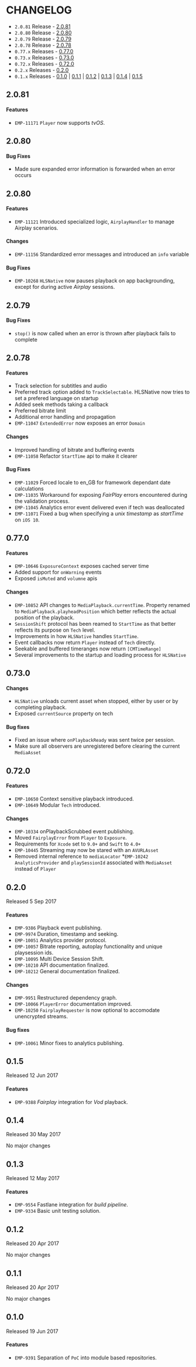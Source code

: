 # CHANGELOG

* `2.0.81` Release - [2.0.81](#2081)
* `2.0.80` Release - [2.0.80](#2080)
* `2.0.79` Release - [2.0.79](#2079)
* `2.0.78` Release - [2.0.78](#2078)
* `0.77.x` Releases - [0.77.0](#0770)
* `0.73.x` Releases - [0.73.0](#0730)
* `0.72.x` Releases - [0.72.0](#0720)
* `0.2.x` Releases - [0.2.0](#020)
* `0.1.x` Releases - [0.1.0](#010) | [0.1.1](#011) | [0.1.2](#012) | [0.1.3](#013) | [0.1.4](#014) | [0.1.5](#015)

## 2.0.81

#### Features
* `EMP-11171` `Player` now supports *tvOS*.

## 2.0.80

#### Bug Fixes
* Made sure expanded error information is forwarded when an error occurs

## 2.0.80

#### Features
* `EMP-11121` Introduced specialized logic, `AirplayHandler` to manage Airplay scenarios.

#### Changes
* `EMP-11156` Standardized error messages and introduced an `info` variable

#### Bug Fixes
* `EMP-10268` `HLSNative` now pauses playback on app backgrounding, except for during active *Airplay* sessions.

## 2.0.79

#### Bug Fixes
* `stop()` is now called when an error is thrown after playback fails to complete

## 2.0.78

#### Features
* Track selection for subtitles and audio
* Preferred track option added to `TrackSelectable`. HLSNative now tries to set a prefered language on startup
* Added seek methods taking a callback
* Preferred bitrate limit
* Additional error handling and propagation
* `EMP-11047` `ExtendedError` now exposes an error `Domain`

#### Changes
* Improved handling of bitrate and buffering events
* `EMP-11058` Refactor `StartTime` api to make it clearer

#### Bug Fixes
* `EMP-11029` Forced locale to en_GB for framework dependant date calculations
* `EMP-11035` Workaround for exposing *FairPlay* errors encountered during the validation process.
* `EMP-11045` Analytics error event delivered even if tech was deallocated
* `EMP-11071` Fixed a bug when specifying a *unix timestamp* as *startTime* on `iOS 10`.

## 0.77.0

#### Features
* `EMP-10646` `ExposureContext` exposes cached server time
* Added support for `onWarning` events
* Exposed `isMuted` and `volumne` apis

#### Changes
* `EMP-10852` API changes to `MediaPlayback.currentTime`. Property renamed to `MediaPlayback.playheadPosition` which better reflects the actual position of the playback.
* `SessionShift` protocol has been reamed to `StartTime` as that better reflects its purpose on `Tech` level.
* Improvements in how `HLSNative` handles `StartTime`.
* Event callbacks now return `Player` instead of `Tech` directly.
* Seekable and buffered timeranges now return `[CMTimeRange]`
* Several improvements to the startup and loading process for `HLSNative`

## 0.73.0

#### Changes
* `HLSNative` unloads current asset when stopped, either by user or by completing playback.
* Exposed `currentSource` property on tech

#### Bug fixes
* Fixed an issue where `onPlaybackReady` was sent twice per session.
* Make sure all observers are unregistered before clearing the current `MediaAsset`

## 0.72.0

#### Features
* `EMP-10650` Context sensitive playback introduced.
* `EMP-10649` Modular `Tech` introduced.

#### Changes
* `EMP-10334` onPlaybackScrubbed event publishing.
* Moved `FairplayError` from `Player` to `Exposure`.
* Requirements for `Xcode` set to `9.0+` and `Swift` to `4.0+`
* `EMP-10445` Streaming may now be stared with an `AVURLAsset`
* Removed internal reference to `mediaLocator`
*`EMP-10242` `AnalyticsProvider` and `playSessionId` associated with `MediaAsset` instead of `Player`

## 0.2.0
Released 5 Sep 2017

#### Features
* `EMP-9386` Playback event publishing.
* `EMP-9974` Duration, timestamp and seeking.
* `EMP-10051` Analytics provider protocol.
* `EMP-10057` Bitrate reporting, autoplay functionality and unique playsession ids.
* `EMP-10095` Multi Device Session Shift.
* `EMP-10210` API documentation finalized.
* `EMP-10212` General documentation finalized.

#### Changes
* `EMP-9951` Restructured dependency graph.
* `EMP-10066` `PlayerError` documentation improved.
* `EMP-10250` `FairplayRequester` is now optional to accomodate unencrypted streams.

#### Bug fixes
* `EMP-10061` Minor fixes to analytics publishing.

## 0.1.5
Released 12 Jun 2017

#### Features
* `EMP-9388` *Fairplay* integration for *Vod* playback.

## 0.1.4
Released 30 May 2017

No major changes

## 0.1.3
Released 12 May 2017

#### Features
* `EMP-9554` Fastlane integration for *build pipeline*.
* `EMP-9334` Basic unit testing solution.

## 0.1.2
Released 20 Apr 2017

No major changes

## 0.1.1
Released 20 Apr 2017

No major changes

## 0.1.0
Released 19 Jun 2017

#### Features
* `EMP-9391` Separation of `PoC` into module based repositories.
